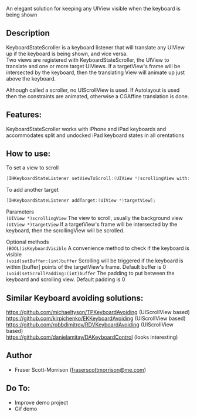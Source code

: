 
An elegant solution for keeping any UIView visible when the keyboard is being shown

## Description

KeyboardStateScroller is a keyboard listener that will translate any UIView up if the keyboard is being shown, and vice versa.  
Two views are registered with KeyboardStateScroller, the UIView to translate and one or more target UIViews.  If a targetView's frame will be intersected by the keyboard, then the translating View will animate up just above the keyboard.

Although called a scroller, no UIScrollView is used. If Autolayout is used then the constraints are animated, otherwise a CGAffine translation is done.

## Features:

KeyboardStateScroller works with iPhone and iPad keyboards and accommodates split and undocked iPad keyboard states in all orentations

## How to use:

To set a view to scroll
```objective-c
[IHKeyboardStateListener setViewToScroll:(UIView *)scrollingView with:(UIView *)targetView];
```
To add another target
```objective-c
[IHKeyboardStateListener addTarget:(UIView *)targetView];
```

Parameters   
```(UIView *)scrollingView```   The view to scroll, usually the background view  
```(UIView *)targetView```      If a targetView's frame will be intersected by the keyboard, then the scrollingView will be scrolled.

Optional methods    
```(BOOL)isKeyboardVisible```   A convenience method to check if the keyboard is visible  
```(void)setBuffer:(int)buffer``` Scrolling will be triggered if the keyboard is within [buffer] points of the targetView's frame.  Default buffer is 0  
```(void)setScrollPadding:(int)buffer``` The padding to put between the keyboard and scrolling view.  Default padding is 0
## Similar Keyboard avoiding solutions:

https://github.com/michaeltyson/TPKeyboardAvoiding (UIScrollView based)  
https://github.com/kirpichenko/EKKeyboardAvoiding (UIScrollView based)  
https://github.com/robbdimitrov/RDVKeyboardAvoiding (UIScrollView based)  
https://github.com/danielamitay/DAKeyboardControl (looks interesting)

## Author

* Fraser Scott-Morrison (fraserscottmorrison@me.com)

## Do To:

* Improve demo project
* Gif demo
